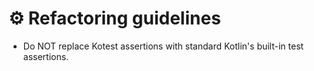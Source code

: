 # ⚙️ Refactoring guidelines

- Do NOT replace Kotest assertions with standard Kotlin's built-in test assertions.
